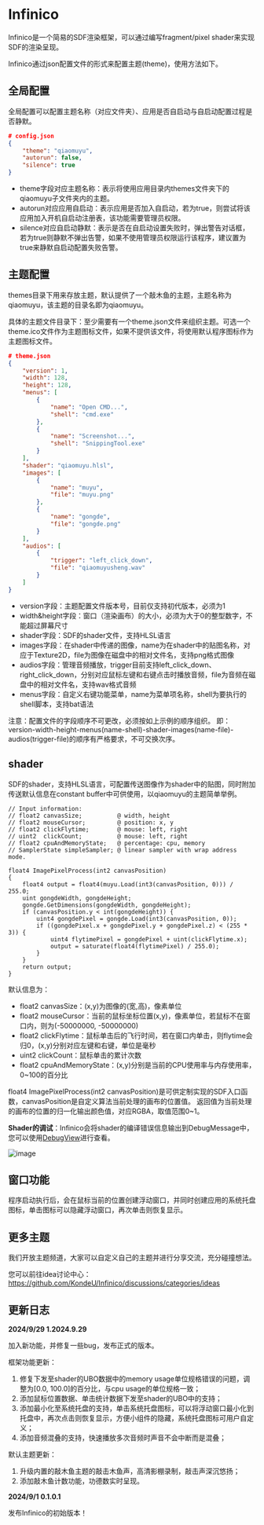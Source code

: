 # Infinico

Infinico是一个简易的SDF渲染框架，可以通过编写fragment/pixel shader来实现SDF的渲染呈现。

Infinico通过json配置文件的形式来配置主题(theme)，使用方法如下。

## 全局配置

全局配置可以配置主题名称（对应文件夹）、应用是否自启动与自启动配置过程是否静默。

```json
# config.json
{
    "theme": "qiaomuyu",
    "autorun": false,
    "silence": true
}
```

- theme字段对应主题名称：表示将使用应用目录内themes文件夹下的qiaomuyu子文件夹内的主题。
- autorun对应应用自启动：表示应用是否加入自启动，若为true，则尝试将该应用加入开机自启动注册表，该功能需要管理员权限。
- silence对应自启动静默：表示是否在自启动设置失败时，弹出警告对话框，若为true则静默不弹出告警，如果不使用管理员权限运行该程序，建议置为true来静默自启动配置失败告警。

## 主题配置

themes目录下用来存放主题，默认提供了一个敲木鱼的主题，主题名称为qiaomuyu，该主题的目录名即为qiaomuyu。

具体的主题文件目录下：至少需要有一个theme.json文件来组织主题。可选一个theme.ico文件作为主题图标文件，如果不提供该文件，将使用默认程序图标作为主题图标文件。

```json
# theme.json
{
    "version": 1,
    "width": 128,
    "height": 128,
    "menus": [
        {
            "name": "Open CMD...",
            "shell": "cmd.exe"
        },
        {
            "name": "Screenshot...",
            "shell": "SnippingTool.exe"
        }
    ],
    "shader": "qiaomuyu.hlsl",
    "images": [
        {
            "name": "muyu",
            "file": "muyu.png"
        },
        {
            "name": "gongde",
            "file": "gongde.png"
        }
    ],
    "audios": [
        {
            "trigger": "left_click_down",
            "file": "qiaomuyusheng.wav"
        }
    ]
}
```

- version字段：主题配置文件版本号，目前仅支持初代版本，必须为1
- width&height字段：窗口（渲染画布）的大小，必须为大于0的整型数字，不能超过屏幕尺寸
- shader字段：SDF的shader文件，支持HLSL语言
- images字段：在shader中传递的图像，name为在shader中的贴图名称，对应于Texture2D<uint4>，file为图像在磁盘中的相对文件名，支持png格式图像
- audios字段：管理音频播放，trigger目前支持left_click_down、right_click_down，分别对应鼠标左键和右键点击时播放音频，file为音频在磁盘中的相对文件名，支持wav格式音频
- menus字段：自定义右键功能菜单，name为菜单项名称，shell为要执行的shell脚本，支持bat语法

注意：配置文件的字段顺序不可更改，必须按如上示例的顺序组织。
即：version-width-height-menus(name-shell)-shader-images(name-file)-audios(trigger-file)的顺序有严格要求，不可交换次序。

## shader

SDF的shader，支持HLSL语言，可配置传送图像作为shader中的贴图，同时附加传送默认信息在constant buffer中可供使用，以qiaomuyu的主题简单举例。

```hlsl
// Input information:
// float2 canvasSize;          @ width, height
// float2 mouseCursor;         @ position: x, y
// float2 clickFlytime;        @ mouse: left, right
// uint2  clickCount;          @ mouse: left, right
// float2 cpuAndMemoryState;   @ percentage: cpu, memory
// SamplerState simpleSampler; @ linear sampler with wrap address mode.

float4 ImagePixelProcess(int2 canvasPosition)
{
    float4 output = float4(muyu.Load(int3(canvasPosition, 0))) / 255.0;
    uint gongdeWidth, gongdeHeight;
    gongde.GetDimensions(gongdeWidth, gongdeHeight);
    if (canvasPosition.y < int(gongdeHeight)) {
        uint4 gongdePixel = gongde.Load(int3(canvasPosition, 0));
        if ((gongdePixel.x + gongdePixel.y + gongdePixel.z) < (255 * 3)) {
            uint4 flytimePixel = gongdePixel + uint(clickFlytime.x);
            output = saturate(float4(flytimePixel) / 255.0);
        }
    }
    return output;
}
```

默认信息为：
- float2 canvasSize：(x,y)为图像的(宽,高)，像素单位
- float2 mouseCursor：当前的鼠标坐标位置(x,y)，像素单位，若鼠标不在窗口内，则为(-50000000, -50000000)
- float2 clickFlytime：鼠标单击后的飞行时间，若在窗口内单击，则flytime会归0，(x,y)分别对应左键和右键，单位是毫秒
- uint2  clickCount：鼠标单击的累计次数
- float2 cpuAndMemoryState：(x,y)分别是当前的CPU使用率与内存使用率，0~100的百分比

float4 ImagePixelProcess(int2 canvasPosition)是可供定制实现的SDF入口函数，canvasPosition是自定义算法当前处理的画布的位置值。
返回值为当前处理的画布的位置的归一化输出颜色值，对应RGBA，取值范围0~1。

**Shader的调试**：Infinico会将shader的编译错误信息输出到DebugMessage中，您可以使用[DebugView](https://learn.microsoft.com/zh-cn/sysinternals/downloads/debugview)进行查看。

![image](https://github.com/user-attachments/assets/e862c690-4af7-4b89-ae31-95309656ac66)

## 窗口功能

程序启动执行后，会在鼠标当前的位置创建浮动窗口，并同时创建应用的系统托盘图标，单击图标可以隐藏浮动窗口，再次单击则恢复显示。

## 更多主题

我们开放主题频道，大家可以自定义自己的主题并进行分享交流，充分碰撞想法。

您可以前往idea讨论中心：https://github.com/KondeU/Infinico/discussions/categories/ideas

## 更新日志

**2024/9/29 1.2024.9.29**

加入新功能，并修复一些bug，发布正式的版本。

框架功能更新：
1. 修复下发至shader的UBO数据中的memory usage单位规格错误的问题，调整为\[0.0, 100.0\]的百分比，与cpu usage的单位规格一致；
2. 添加鼠标位置数据、单击统计数据下发至shader的UBO中的支持；
3. 添加最小化至系统托盘的支持，单击系统托盘图标，可以将浮动窗口最小化到托盘中，再次点击则恢复显示，方便小组件的隐藏，系统托盘图标可用户自定义；
4. 添加音频混叠的支持，快速播放多次音频时声音不会中断而是混叠；

默认主题更新：
1. 升级内置的敲木鱼主题的敲击木鱼声，高清影棚录制，敲击声深沉悠扬；
2. 添加敲木鱼计数功能，功德数实时呈现。

**2024/9/1 0.1.0.1**

发布Infinico的初始版本！
